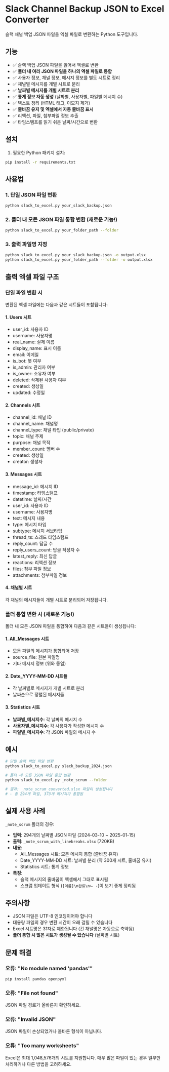 # Slack Channel Backup JSON to Excel Converter

슬랙 채널 백업 JSON 파일을 엑셀 파일로 변환하는 Python 도구입니다.

## 기능

- ✅ 슬랙 백업 JSON 파일을 읽어서 엑셀로 변환
- ✅ **폴더 내 여러 JSON 파일을 하나의 엑셀 파일로 통합**
- ✅ 사용자 정보, 채널 정보, 메시지 정보를 별도 시트로 정리
- ✅ 채널별 메시지를 개별 시트로 분리
- ✅ **날짜별 메시지를 개별 시트로 분리**
- ✅ **통계 정보 자동 생성** (날짜별, 사용자별, 파일별 메시지 수)
- ✅ 텍스트 정리 (HTML 태그, 이모지 제거)
- ✅ **줄바꿈 유지 및 엑셀에서 자동 줄바꿈 표시**
- ✅ 리액션, 파일, 첨부파일 정보 추출
- ✅ 타임스탬프를 읽기 쉬운 날짜/시간으로 변환

## 설치

1. 필요한 Python 패키지 설치:
```bash
pip install -r requirements.txt
```

## 사용법

### 1. 단일 JSON 파일 변환
```bash
python slack_to_excel.py your_slack_backup.json
```

### 2. 폴더 내 모든 JSON 파일 통합 변환 (새로운 기능!)
```bash
python slack_to_excel.py your_folder_path --folder
```

### 3. 출력 파일명 지정
```bash
python slack_to_excel.py your_slack_backup.json -o output.xlsx
python slack_to_excel.py your_folder_path --folder -o output.xlsx
```

## 출력 엑셀 파일 구조

### 단일 파일 변환 시
변환된 엑셀 파일에는 다음과 같은 시트들이 포함됩니다:

#### 1. Users 시트
- user_id: 사용자 ID
- username: 사용자명
- real_name: 실제 이름
- display_name: 표시 이름
- email: 이메일
- is_bot: 봇 여부
- is_admin: 관리자 여부
- is_owner: 소유자 여부
- deleted: 삭제된 사용자 여부
- created: 생성일
- updated: 수정일

#### 2. Channels 시트
- channel_id: 채널 ID
- channel_name: 채널명
- channel_type: 채널 타입 (public/private)
- topic: 채널 주제
- purpose: 채널 목적
- member_count: 멤버 수
- created: 생성일
- creator: 생성자

#### 3. Messages 시트
- message_id: 메시지 ID
- timestamp: 타임스탬프
- datetime: 날짜/시간
- user_id: 사용자 ID
- username: 사용자명
- text: 메시지 내용
- type: 메시지 타입
- subtype: 메시지 서브타입
- thread_ts: 스레드 타임스탬프
- reply_count: 답글 수
- reply_users_count: 답글 작성자 수
- latest_reply: 최신 답글
- reactions: 리액션 정보
- files: 첨부 파일 정보
- attachments: 첨부파일 정보

#### 4. 채널별 시트
각 채널의 메시지들이 개별 시트로 분리되어 저장됩니다.

### 폴더 통합 변환 시 (새로운 기능!)
폴더 내 모든 JSON 파일을 통합하여 다음과 같은 시트들이 생성됩니다:

#### 1. All_Messages 시트
- 모든 파일의 메시지가 통합되어 저장
- source_file: 원본 파일명
- 기타 메시지 정보 (위와 동일)

#### 2. Date_YYYY-MM-DD 시트들
- 각 날짜별로 메시지가 개별 시트로 분리
- 날짜순으로 정렬된 메시지들

#### 3. Statistics 시트
- **날짜별_메시지수**: 각 날짜의 메시지 수
- **사용자별_메시지수**: 각 사용자가 작성한 메시지 수
- **파일별_메시지수**: 각 JSON 파일의 메시지 수

## 예시

```bash
# 단일 슬랙 백업 파일 변환
python slack_to_excel.py slack_backup_2024.json

# 폴더 내 모든 JSON 파일 통합 변환
python slack_to_excel.py _note_scrum --folder

# 결과: _note_scrum_converted.xlsx 파일이 생성됩니다
# - 총 294개 파일, 373개 메시지가 통합됨
```

## 실제 사용 사례

`_note_scrum` 폴더의 경우:
- **입력**: 294개의 날짜별 JSON 파일 (2024-03-10 ~ 2025-01-15)
- **출력**: `_note_scrum_with_linebreaks.xlsx` (720KB)
- **내용**: 
  - All_Messages 시트: 모든 메시지 통합 (줄바꿈 유지)
  - Date_YYYY-MM-DD 시트: 날짜별 분리 (약 300개 시트, 줄바꿈 유지)
  - Statistics 시트: 통계 정보
- **특징**: 
  - 슬랙 메시지의 줄바꿈이 엑셀에서 그대로 표시됨
  - 스크럼 업데이트 형식 (`[이름]\n완료\nㄴ -`)이 보기 좋게 정리됨

## 주의사항

- JSON 파일은 UTF-8 인코딩이어야 합니다
- 대용량 파일의 경우 변환 시간이 오래 걸릴 수 있습니다
- Excel 시트명은 31자로 제한됩니다 (긴 채널명은 자동으로 축약됨)
- **폴더 통합 시 많은 시트가 생성될 수 있습니다** (날짜별 시트)

## 문제 해결

### 오류: "No module named 'pandas'"
```bash
pip install pandas openpyxl
```

### 오류: "File not found"
JSON 파일 경로가 올바른지 확인하세요.

### 오류: "Invalid JSON"
JSON 파일이 손상되었거나 올바른 형식이 아닙니다.

### 오류: "Too many worksheets"
Excel은 최대 1,048,576개의 시트를 지원합니다. 매우 많은 파일이 있는 경우 일부만 처리하거나 다른 방법을 고려하세요.
